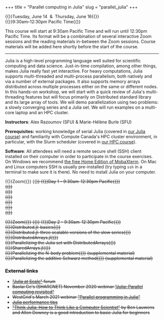 +++
title = "Parallel computing in Julia"
slug = "parallel_julia"
+++

{{<cor>}}Tuesday, June 14 &nbsp;&&nbsp; Thursday, June 16{{</cor>}}\
{{<cgr>}}9:30am–12:30pm Pacific Time{{</cgr>}}

This course will start at 9:30am Pacific Time and will run until 12:30pm Pacific Time. Its format will be a combination of
several interactive Zoom sessions and the reading materials in-between the Zoom sessions. Course materials will be added
here shortly before the start of the course.

---

Julia is a high-level programming language well suited for scientific computing and data science. Just-in-time
compilation, among other things, makes Julia really fast yet interactive. For heavy computations, Julia supports
multi-threaded and multi-process parallelism, both natively and via a number of external packages. It also supports
memory arrays distributed across multiple processes either on the same or different nodes. In this hands-on workshop, we
will start with a quick review of Julia's multi-threading features but will focus primarily on Distributed standard
library and its large array of tools. We will demo parallelization using two problems: a slowly converging series and a
Julia set. We will run examples on a multi-core laptop and an HPC cluster.

**Instructors**: Alex Razoumov (SFU) & Marie-Hélène Burle (SFU)

**Prerequisites:** working knowledge of serial Julia (covered in [our Julia course](../programming_julia)) and
familiarity with Compute Canada's HPC cluster environment, in particular, with the Slurm scheduler (covered in
[our HPC course](../basics_hpc)).


**Software**: All attendees will need a remote secure shell (SSH) client installed on their computer in order to
participate in the course exercises. On Windows we recommend
[the free Home Edition of MobaXterm](https://mobaxterm.mobatek.net/download.html). On Mac and Linux computers SSH is
usually pre-installed (try typing `ssh` in a terminal to make sure it is there). No need to install Julia on your
computer.





{{<cor>}}Zoom{{</cor>}} {{<s>}} {{<cgr>}}Day 1 - 9:30am-12:30pm Pacific{{</cgr>}} \
{{<linktitle url="../julia/julia-01-intro-language" text="Introduction to Julia language">}}\
{{<linktitle url="../julia/julia-02-intro-parallel" text="Intro to parallelism">}}\
{{<linktitle url="../julia/julia-03-threads-slow-series" text="Multi-threading with Base.Threads (slow series)">}} \
{{<linktitle url="../julia/julia-04-threadsx-slow-series" text="Multi-threading with ThreadsX (slow series)">}} \
{{<linktitle url="../julia/julia-05-threads-julia-set" text="Parallelizing the Julia set with Base.Threads">}}\
{{<linktitle url="../julia/julia-06-threadsx-julia-set" text="Parallelizing the Julia set with ThreadsX">}}

<!-- {{<cor>}}Zoom{{</cor>}} {{<s>}} {{<cgr>}}Day 1 - 9:30am-12:30pm Pacific{{</cgr>}} \ -->
<!-- {{<nolinktitle>}}Introduction to Julia language{{</nolinktitle>}} \ -->
<!-- {{<nolinktitle>}}Intro to parallelism{{</nolinktitle>}} \ -->
<!-- {{<nolinktitle>}}Multi-threading with Base.Threads (slow series){{</nolinktitle>}} \ -->
<!-- {{<nolinktitle>}}Multi-threading with ThreadsX (slow series){{</nolinktitle>}} \ -->
<!-- {{<nolinktitle>}}Parallelizing the Julia set with Base.Threads{{</nolinktitle>}} \ -->
<!-- {{<nolinktitle>}}Parallelizing the Julia set with ThreadsX{{</nolinktitle>}} -->






<!-- {{<cor>}}Zoom{{</cor>}} {{<s>}} {{<cgr>}}Day 2 - 9:30am-12:30pm Pacific{{</cgr>}} \ -->
<!-- {{<linktitle url="../julia/julia-07-distributed1" text="Distributed.jl: basics">}}\ -->
<!-- {{<linktitle url="../julia/julia-08-distributed2" text="Distributed.jl: three scalable versions of the slow series">}} \ -->
<!-- {{<linktitle url="../julia/julia-09-distributed-arrays" text="DistributedArrays.jl">}}\ -->
<!-- {{<linktitle url="../julia/julia-10-distributed-julia-set" text="Parallelizing the Julia set with DistributedArrays">}}\ -->
<!-- {{<linktitle url="../julia/julia-11-shared-arrays" text="SharedArrays.jl">}}\ -->
<!-- {{<linkoptional url="../julia/julia-12-nbody" text="Parallelizing the N-body problem">}} (supplemental material)\ -->
<!-- {{<linkoptional url="../julia/julia-13-asm" text="Parallelizing the additive Schwarz method">}} (supplemental material) -->

{{<cor>}}Zoom{{</cor>}} {{<s>}} {{<cgr>}}Day 2 - 9:30am-12:30pm Pacific{{</cgr>}} \
{{<nolinktitle>}}Distributed.jl: basics{{</nolinktitle>}} \
{{<nolinktitle>}}Distributed.jl: three scalable versions of the slow series{{</nolinktitle>}} \
{{<nolinktitle>}}DistributedArrays.jl{{</nolinktitle>}} \
{{<nolinktitle>}}Parallelizing the Julia set with DistributedArrays{{</nolinktitle>}} \
{{<nolinktitle>}}SharedArrays.jl{{</nolinktitle>}} \
{{<nolinktitle>}}Parallelizing the N-body problem{{</nolinktitle>}} (supplemental material)\
{{<nolinktitle>}}Parallelizing the additive Schwarz method{{</nolinktitle>}} (supplemental material)




### External links

- ["Julia at Scale"](https://discourse.julialang.org/c/domain/parallel) forum
- Baolai Ge's (SHARCNET) November 2020 webinar
  ["Julia: Parallel computing revisited"](https://youtu.be/xTLFz-5a5Ec)
- WestGrid's March 2021 webinar ["Parallel programming in Julia"](https://youtu.be/2SafLn0xJKY)
- [Julia performance tips](https://docs.julialang.org/en/v1/manual/performance-tips)
- ["Think Julia: How to Think Like a Computer Scientist"](https://benlauwens.github.io/ThinkJulia.jl/latest/book.html)
  by Ben Lauwens and Allen Downey is a good introduction to basic Julia for beginners
